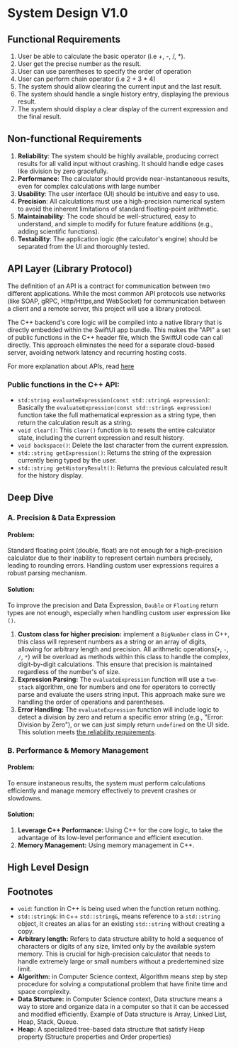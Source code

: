 # System Design V1.0
## Functional Requirements
1. User be able to calculate the basic operator (i.e +, -, /, *).
2. User get the precise number as the result.
3. User can use parentheses to specify the order of operation
4. User can perform chain operator (i.e 2 + 3 * 4)
5. The system should allow clearing the current input and the last result.
6. The system should handle a single history entry, displaying the previous result.
7. The system should display a clear display of the current expression and the final result.

## Non-functional Requirements
1. **Reliability**: The system should be highly available, producing correct results for all valid input without crashing. It should handle edge cases like division by zero gracefully.
2. **Performance**: The calculator should provide near-instantaneous results, even for complex calculations with large number
3. **Usability**: The user interface (UI) should be intuitive and easy to use.
4. **Precision**: All calculations must use a high-precision numerical system to avoid the inherent limitations of standard floating-point arithmetic.
5. **Maintainability**: The code should be well-structured, easy to understand, and simple to modify for future feature additions (e.g., adding scientific functions).
6. **Testability**: The application logic (the calculator's engine) should be separated from the UI and thoroughly tested.

## API Layer (Library Protocol)
The definition of an API is a contract for communication between two different applications. While the most common API protocols use networks (like SOAP, gRPC, Http/Https,and WebSocket) for communication between a client and a remote server, this project will use a library protocol.

The C++ backend's core logic will be compiled into a native library that is directly embedded within the SwiftUI app bundle. This makes the "API" a set of public functions in the C++ header file, which the SwiftUI code can call directly. This approach eliminates the need for a separate cloud-based server, avoiding network latency and recurring hosting costs.

For more explanation about APIs, read [here](https://angellee177.hashnode.dev/what-is-api-exactly-things-i-wish-i-had-known-earlier)
### Public functions in the C++ API:
- `std:string evaluateExpression(const std::string& expression)`: Basically the `evaluateExpression(const std::string& expression)` function take the full mathematical expression as a string type, then return the calculation result as a string.
- `void clear()`: This `clear()` function is to resets the entire calculator state, including the current expression and result history.
- `void backspace()`: Delete the last character from the current expression.
- `std::string getExpression()`: Returns the string of the expression currently being typed by the user.
- `std::string getHistoryResult()`: Returns the previous calculated result for the history display.

## Deep Dive
### A. Precision & Data Expression
#### Problem:
Standard floating point (double, float) are not enough for a high-precision calculator due to their inability to represent certain numbers precisely, leading to rounding errors.
Handling custom user expressions requires a robust parsing mechanism.

#### Solution:
To improve the precision and Data Expression, `Double` or `Floating` return types are not enough, especially when handling custom user expression like `()`.
1. **Custom class for higher precision:** implement a `BigNumber` class in C++, this class will represent numbers as a string or an array of digits, allowing for arbitrary length and precision. All arithmetic operations(`+`, `-`, `/`, `*`) will be overload as methods within this class to handle the complex, digit-by-digit calculations. This ensure that precision is maintained regardless of the number's of size.
2. **Expression Parsing:** The `evaluateExpression` function will use a `two-stack` algorithm, one for numbers and one for operators to correctly parse and evaluate the users string input. This approach make sure we handling the order of operations and parentheses.
3. **Error Handling:** The `evaluateExpression` function will include logic to detect a division by zero and return a specific error string (e.g., "Error: Division by Zero"), or we can just simply return `undefined` on the UI side. This solution meets [the reliability requirements](SystemDesign_V1.0.md#non-functional-requirements).

### B. Performance & Memory Management
#### Problem:
To ensure instaneous results, the system must perform calculations efficiently and manage memory effectively to prevent crashes or slowdowns.

#### Solution:
1. **Leverage C++ Performance:** Using C++ for the core logic, to take the advantage of its low-level performance and efficient execution.
2. **Memory Management:** Using memory management in C++.

## High Level Design

## Footnotes
- `void`: function in C++ is being used when the function return nothing.
- `std::string&`: in c++ `std::string&`, means reference to a `std::string` object, it creates an alias for an existing `std::string` without creating a copy.
- **Arbitrary length:** Refers to data structure ability to hold a sequence of characters or digits of any size, limited only by the available system memory. This is crucial for high-precision calculator that needs to handle extremely large or small numbers without a predertemined size limit.
- **Algorithm:** in Computer Science context, Algorithm means step by step procedure for solving a computational problem that have finite time and space complexity.
- **Data Structure:** in Computer Science context, Data structure means a way to store and organize data in a computer so that it can be accessed and modified efficiently. Example of Data structure is Array, Linked List, Heap, Stack, Queue.
- **Heap:** A specialized tree-based data structure that satisfy Heap property (Structure properties and Order properties)
